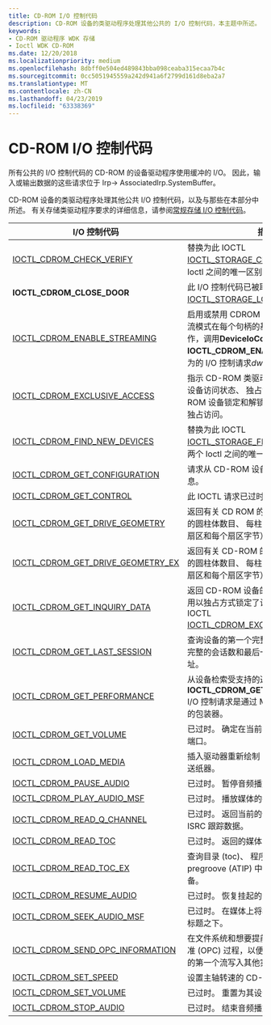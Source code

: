 ```yaml
---
title: CD-ROM I/O 控制代码
description: CD-ROM 设备的类驱动程序处理其他公共的 I/O 控制代码，本主题中所述。
keywords:
- CD-ROM 驱动程序 WDK 存储
- Ioctl WDK CD-ROM
ms.date: 12/20/2018
ms.localizationpriority: medium
ms.openlocfilehash: 8dbff0e504ed489843bba098ceaba315ecaa7b4c
ms.sourcegitcommit: 0cc5051945559a242d941a6f2799d161d8eba2a7
ms.translationtype: MT
ms.contentlocale: zh-CN
ms.lasthandoff: 04/23/2019
ms.locfileid: "63338369"
---
```

# <a name="cd-rom-io-control-codes"></a>CD-ROM I/O 控制代码

所有公共的 I/O 控制代码的 CD-ROM 的设备驱动程序使用缓冲的 I/O。 因此，输入或输出数据的这些请求位于 Irp-> AssociatedIrp.SystemBuffer。

CD-ROM 设备的类驱动程序处理其他公共 I/O 控制代码，以及与那些在本部分中所述。 有关存储类驱动程序要求的详细信息，请参阅[常规存储 I/O 控制代码](general-storage-io-control-codes.md)。

|I/O 控制代码|描述|
|----|----|
|[IOCTL_CDROM_CHECK_VERIFY](https://docs.microsoft.com/windows-hardware/drivers/ddi/content/ntddcdrm/ni-ntddcdrm-ioctl_cdrom_check_verify)|替换为此 IOCTL [IOCTL_STORAGE_CHECK_VERIFY](https://docs.microsoft.com/windows-hardware/drivers/ddi/content/ntddstor/ni-ntddstor-ioctl_storage_check_verify)。 两个 Ioctl 之间的唯一区别是基础值。|
|**IOCTL_CDROM_CLOSE_DOOR**|此 I/O 控制代码已被取代[IOCTL_STORAGE_LOAD_MEDIA](https://docs.microsoft.com/windows-hardware/drivers/ddi/content/ntddstor/ni-ntddstor-ioctl_storage_load_media)。|
|[IOCTL_CDROM_ENABLE_STREAMING](https://docs.microsoft.com/windows-hardware/drivers/ddi/content/ntddcdrm/ni-ntddcdrm-ioctl_cdrom_enable_streaming)|启用或禁用 CDROM 为原始读取和写入请求流模式在每个句柄的基础上。 若要执行此操作，调用**DeviceIoControl**函数，并指定**IOCTL_CDROM_ENABLE_STREAMING**作为的 I/O 控制请求*dwIoControlCode*参数。|
|[IOCTL_CDROM_EXCLUSIVE_ACCESS](https://docs.microsoft.com/windows-hardware/drivers/ddi/content/ntddcdrm/ni-ntddcdrm-ioctl_cdrom_exclusive_access)|指示 CD-ROM 类驱动程序导出 CD-ROM 设备访问状态、 独占访问权限，将 CD-ROM 设备锁定和解锁 CD-ROM 设备进行独占访问。|
|[IOCTL_CDROM_FIND_NEW_DEVICES](https://docs.microsoft.com/windows-hardware/drivers/ddi/content/ntddcdrm/ni-ntddcdrm-ioctl_cdrom_find_new_devices)|替换为此 IOCTL [IOCTL_STORAGE_FIND_NEW_DEVICES](https://docs.microsoft.com/windows-hardware/drivers/ddi/content/ntddstor/ni-ntddstor-ioctl_storage_find_new_devices)。 两个 Ioctl 之间的唯一区别是基础值。|
|[IOCTL_CDROM_GET_CONFIGURATION](https://docs.microsoft.com/windows-hardware/drivers/ddi/content/ntddcdrm/ni-ntddcdrm-ioctl_cdrom_get_configuration)|请求从 CD-ROM 设备功能和配置文件信息。|
|[IOCTL_CDROM_GET_CONTROL](https://docs.microsoft.com/windows-hardware/drivers/ddi/content/ntddcdrm/ni-ntddcdrm-ioctl_cdrom_get_control)|此 IOCTL 请求已过时。 不使用。|
|[IOCTL_CDROM_GET_DRIVE_GEOMETRY](https://docs.microsoft.com/windows-hardware/drivers/ddi/content/ntddcdrm/ni-ntddcdrm-ioctl_cdrom_get_drive_geometry)|返回有关 CD ROM 的几何图形 （媒体类型的圆柱体数目、 每柱面磁道数，每个音轨，扇区和每个扇区字节） 的信息。|
|[IOCTL_CDROM_GET_DRIVE_GEOMETRY_EX](https://docs.microsoft.com/windows-hardware/drivers/ddi/content/ntddcdrm/ni-ntddcdrm-ioctl_cdrom_get_drive_geometry_ex)|返回有关 CD-ROM 的几何图形 （媒体类型的圆柱体数目、 每柱面磁道数，每个音轨，扇区和每个扇区字节） 的信息。|
|[IOCTL_CDROM_GET_INQUIRY_DATA](https://docs.microsoft.com/windows-hardware/drivers/ddi/content/ntddcdrm/ni-ntddcdrm-ioctl_cdrom_get_inquiry_data)|返回 CD-ROM 设备的 SCSI 查询数据。 使用以独占方式锁定了设备时，可以使用此 IOCTL [IOCTL_CDROM_EXCLUSIVE_ACCESS](https://docs.microsoft.com/windows-hardware/drivers/ddi/content/ntddcdrm/ni-ntddcdrm-ioctl_cdrom_exclusive_access)。|
|[IOCTL_CDROM_GET_LAST_SESSION](https://docs.microsoft.com/windows-hardware/drivers/ddi/content/ntddcdrm/ni-ntddcdrm-ioctl_cdrom_get_last_session)|查询设备的第一个完整的会话数、 最后一个完整的会话数和最后一个完成会话起始地址。|
|[IOCTL_CDROM_GET_PERFORMANCE](https://docs.microsoft.com/windows-hardware/drivers/ddi/content/ntddcdrm/ni-ntddcdrm-ioctl_cdrom_get_performance)|从设备检索受支持的速度。 **IOCTL_CDROM_GET_PERFORMANCE** I/O 控制请求是通过 MMC 命令，获取性能的包装器。|
|[IOCTL_CDROM_GET_VOLUME](https://docs.microsoft.com/windows-hardware/drivers/ddi/content/ntddcdrm/ni-ntddcdrm-ioctl_cdrom_get_volume)|已过时。 确定在当前卷的每个其设备的音频端口。|
|[IOCTL_CDROM_LOAD_MEDIA](https://docs.microsoft.com/windows-hardware/drivers/ddi/content/ntddcdrm/ni-ntddcdrm-ioctl_cdrom_load_media)|插入驱动器重新绘制 protruding CDROM 送纸器。|
|[IOCTL_CDROM_PAUSE_AUDIO](https://docs.microsoft.com/windows-hardware/drivers/ddi/content/ntddcdrm/ni-ntddcdrm-ioctl_cdrom_pause_audio)|已过时。 暂停音频播放。|
|[IOCTL_CDROM_PLAY_AUDIO_MSF](https://docs.microsoft.com/windows-hardware/drivers/ddi/content/ntddcdrm/ni-ntddcdrm-ioctl_cdrom_play_audio_msf)|已过时。 播放媒体的指定的范围。|从 cd-rom 放入 raw 模式读取数据。|
|[IOCTL_CDROM_READ_Q_CHANNEL](https://docs.microsoft.com/windows-hardware/drivers/ddi/content/ntddcdrm/ni-ntddcdrm-ioctl_cdrom_read_q_channel)|已过时。 返回当前的位置、 媒体目录或 ISRC 跟踪数据。|
|[IOCTL_CDROM_READ_TOC](https://docs.microsoft.com/windows-hardware/drivers/ddi/content/ntddcdrm/ni-ntddcdrm-ioctl_cdrom_read_toc)|已过时。 返回的媒体内容的表。|
|[IOCTL_CDROM_READ_TOC_EX](https://docs.microsoft.com/windows-hardware/drivers/ddi/content/ntddcdrm/ni-ntddcdrm-ioctl_cdrom_read_toc_ex)|查询目录 (toc)、 程序的内存区域 (PMA) 和 pregroove (ATIP) 中的绝对时间的目标设备。|
|[IOCTL_CDROM_RESUME_AUDIO](https://docs.microsoft.com/windows-hardware/drivers/ddi/content/ntddcdrm/ni-ntddcdrm-ioctl_cdrom_resume_audio)|已过时。 恢复挂起的音频操作。|
|[IOCTL_CDROM_SEEK_AUDIO_MSF](https://docs.microsoft.com/windows-hardware/drivers/ddi/content/ntddcdrm/ni-ntddcdrm-ioctl_cdrom_seek_audio_msf)|已过时。 在媒体上将移动到指定的 MSF 在标题之下。|
|[IOCTL_CDROM_SEND_OPC_INFORMATION](https://docs.microsoft.com/windows-hardware/drivers/ddi/content/ntddcdrm/ni-ntddcdrm-ioctl_cdrom_send_opc_information)|在文件系统和想要提前执行最佳 Power 校准 (OPC) 过程，以便不需要等待完成的过程的第一个流写入其他实现中使用。|
|[IOCTL_CDROM_SET_SPEED](https://docs.microsoft.com/windows-hardware/drivers/ddi/content/ntddcdrm/ni-ntddcdrm-ioctl_cdrom_set_speed)|设置主轴转速的 CD-ROM 驱动器。|
|[IOCTL_CDROM_SET_VOLUME](https://docs.microsoft.com/windows-hardware/drivers/ddi/content/ntddcdrm/ni-ntddcdrm-ioctl_cdrom_set_volume)|已过时。 重置为其设备的音频端口的卷。|
|[IOCTL_CDROM_STOP_AUDIO](https://docs.microsoft.com/windows-hardware/drivers/ddi/content/ntddcdrm/ni-ntddcdrm-ioctl_cdrom_stop_audio)|已过时。 结束音频播放。|
